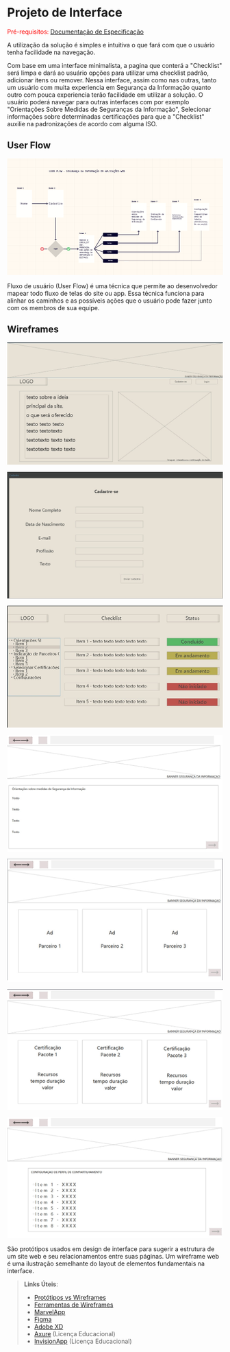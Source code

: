 
# Projeto de Interface

<span style="color:red">Pré-requisitos: <a href="2-Especificação do Projeto.md"> Documentação de Especificação</a></span>

A utilização da solução é simples e intuitiva o que fará com que o usuário tenha facilidade na navegação.

Com base em uma interface minimalista, a pagina que conterá a "Checklist" será limpa e dará ao usuário opções para utilizar uma checklist padrão, adicionar itens ou remover. Nessa interface, assim como nas outras, tanto um usuário com muita experiencia em Segurança da Informação quanto outro com pouca experiencia terão facilidade em utilizar a solução. O usuário poderá navegar para outras interfaces com por exemplo "Orientações Sobre Medidas de Seguranças da Informação", Selecionar informações sobre determinadas certificações para que a "Checklist" auxilie na padronizações de acordo com alguma ISO. 
 

## User Flow

![Exemplo de UserFlow](https://github.com/ICEI-PUC-Minas-PMV-SI/pmv-si-2021-1-e1-proj-web-t3-seguranca-em-aplicacoes-web/blob/main/UserFlow_SI.png)

Fluxo de usuário (User Flow) é uma técnica que permite ao desenvolvedor mapear todo fluxo de telas do site ou app. Essa técnica funciona para alinhar os caminhos e as possíveis ações que o usuário pode fazer junto com os membros de sua equipe.

## Wireframes

![1-HOME](https://github.com/ICEI-PUC-Minas-PMV-SI/pmv-si-2021-1-e1-proj-web-t3-seguranca-em-aplicacoes-web/blob/main/presentation/1%20-%20Home.jpeg)

![2-CADASTRO](https://github.com/ICEI-PUC-Minas-PMV-SI/pmv-si-2021-1-e1-proj-web-t3-seguranca-em-aplicacoes-web/blob/main/presentation/2%20-%20Cadastro.jpeg)

![3-Checklist](https://github.com/ICEI-PUC-Minas-PMV-SI/pmv-si-2021-1-e1-proj-web-t3-seguranca-em-aplicacoes-web/blob/main/presentation/3%20-%20Checklist.jpg)

![4-Orientações](https://github.com/ICEI-PUC-Minas-PMV-SI/pmv-si-2021-1-e1-proj-web-t3-seguranca-em-aplicacoes-web/blob/main/presentation/4%20-%20Orienta%C3%A7%C3%B5es_SI.jpg)

![5-Parceiros](https://github.com/ICEI-PUC-Minas-PMV-SI/pmv-si-2021-1-e1-proj-web-t3-seguranca-em-aplicacoes-web/blob/main/presentation/5%20-%20Parceiros%20Confiaveis.jpg)

![6-Escolha da Certificação](https://github.com/ICEI-PUC-Minas-PMV-SI/pmv-si-2021-1-e1-proj-web-t3-seguranca-em-aplicacoes-web/blob/main/presentation/6%20-%20Escolha%20da%20Certificacao.jpg)

![Configurações](https://github.com/ICEI-PUC-Minas-PMV-SI/pmv-si-2021-1-e1-proj-web-t3-seguranca-em-aplicacoes-web/blob/main/presentation/7%20-%20Configura%C3%A7%C3%B5es.jpg)

São protótipos usados em design de interface para sugerir a estrutura de um site web e seu relacionamentos entre suas páginas. Um wireframe web é uma ilustração semelhante do layout de elementos fundamentais na interface.
 
> **Links Úteis**:
> - [Protótipos vs Wireframes](https://www.nngroup.com/videos/prototypes-vs-wireframes-ux-projects/)
> - [Ferramentas de Wireframes](https://rockcontent.com/blog/wireframes/)
> - [MarvelApp](https://marvelapp.com/developers/documentation/tutorials/)
> - [Figma](https://www.figma.com/)
> - [Adobe XD](https://www.adobe.com/br/products/xd.html#scroll)
> - [Axure](https://www.axure.com/edu) (Licença Educacional)
> - [InvisionApp](https://www.invisionapp.com/) (Licença Educacional)
